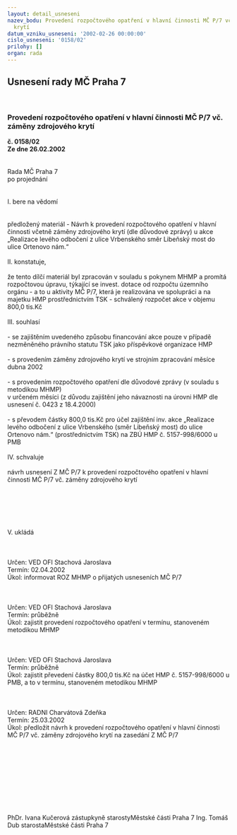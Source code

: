 ```yaml
---
layout: detail_usneseni
nazev_bodu: Provedení rozpočtového opatření v hlavní činnosti MČ P/7 vč. záměny zdrojového
  krytí
datum_vzniku_usneseni: '2002-02-26 00:00:00'
cislo_usneseni: '0158/02'
prilohy: []
organ: rada
---
```

<div id="ucUsn_pList" class="usn">
	<span><h2>Usnesení rady MČ Praha 7 </h2>
<br></span><div class="standBody">
<span><h3>Provedení rozpočtového opatření v hlavní činnosti MČ P/7 vč. záměny zdrojového krytí</h3></span><div class="center">
		<strong>č. 0158/02</strong><br>
	</div>
<div class="center">
		<strong>Ze dne 26.02.2002</strong><br><br>
	</div>
<br>Rada MČ Praha 7<br>po projednání<br><br><br>I.	bere na vědomí<br><br> <br>předložený materiál - Návrh k provedení rozpočtového opatření v hlavní činnosti včetně záměny zdrojového krytí (dle důvodové zprávy)  u akce „Realizace levého odbočení z ulice Vrbenského směr Libeňský most do ulice Ortenovo nám.“  <br><br>II.	konstatuje,<br><br>že tento dílčí materiál byl zpracován v souladu s pokynem MHMP a promítá rozpočtovou úpravu, týkající se invest. dotace od rozpočtu územního orgánu - a to u  aktivity MČ P/7,  která je realizována ve spolupráci a na majetku HMP prostřednictvím TSK - schválený rozpočet akce v objemu 800,0 tis.Kč<br><br>III.	souhlasí <br><br>- se zajištěním uvedeného způsobu financování akce pouze v případě nezměněného právního statutu  TSK jako příspěvkové organizace HMP <br><br>- s provedením záměny zdrojového krytí ve strojním zpracování měsíce dubna 2002<br><br>- s provedením rozpočtového opatření dle důvodové zprávy (v souladu s metodikou MHMP) <br>v určeném měsíci (z důvodu zajištění jeho návaznosti na úrovni HMP dle usnesení č. 0423 z 18.4.2000) <br><br>- s převodem částky 800,0 tis.Kč pro účel zajištění inv. akce „Realizace levého odbočení z ulice Vrbenského (směr Libeňský most) do ulice Ortenovo nám.“ (prostřednictvím TSK)  na  ZBÚ HMP č. 5157-998/6000 u PMB<br><br>IV.	schvaluje <br><br>návrh usnesení  Z MČ P/7 k provedení rozpočtového opatření v hlavní činnosti MČ P/7 vč. záměny zdrojového krytí<br><br><br><br><br><br><br>V.	ukládá <br> <br><br> <br>Určen:	VED OFI Stachová Jaroslava<br>Termín: 02.04.2002<br>Úkol:	informovat ROZ MHMP o přijatých usneseních  MČ P/7<br> <br><br> <br>Určen:	VED OFI Stachová Jaroslava<br>Termín: průběžně<br>Úkol:	zajistit provedení rozpočtového opatření v termínu, stanoveném metodikou MHMP<br> <br><br> <br>Určen:	VED OFI Stachová Jaroslava<br>Termín: průběžně<br>Úkol:	zajistit převedení částky 800,0 tis.Kč na účet HMP č. 5157-998/6000 u PMB, a to v termínu, stanoveném metodikou MHMP<br> <br><br> <br>Určen:	RADNI Charvátová Zdeňka<br>Termín: 25.03.2002<br>Úkol:	předložit návrh  k provedení rozpočtového opatření v hlavní činnosti MČ P/7 vč. záměny zdrojového krytí na zasedání Z MČ P/7<br> <br><br><br><br><br><br><br><br> <br>	<br>PhDr. Ivana Kučerová zástupkyně starostyMěstské části Praha 7	Ing. Tomáš Dub starostaMěstské části Praha 7<br>	<br><br>
</div>
</div>